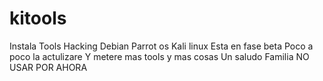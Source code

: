 # kitools
Instala Tools Hacking Debian Parrot os Kali linux
Esta en fase beta 
Poco a poco la actulizare
Y metere mas tools y mas cosas
Un saludo Familia
NO USAR POR AHORA 
